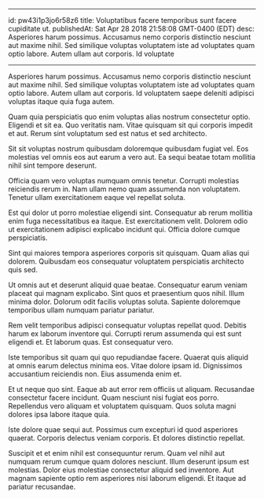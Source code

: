 
---
id: pw43i1p3jo6r58z6
title: Voluptatibus facere temporibus sunt facere cupiditate ut.
publishedAt: Sat Apr 28 2018 21:58:08 GMT-0400 (EDT)
desc: Asperiores harum possimus. Accusamus nemo corporis distinctio nesciunt aut maxime nihil. Sed similique voluptas voluptatem iste ad voluptates quam optio labore. Autem ullam aut corporis. Id voluptate

---



Asperiores harum possimus. Accusamus nemo corporis distinctio nesciunt aut maxime nihil. Sed similique voluptas voluptatem iste ad voluptates quam optio labore. Autem ullam aut corporis. Id voluptatem saepe deleniti adipisci voluptas itaque quia fuga autem.
 Quam quia perspiciatis quo enim voluptas alias nostrum consectetur optio. Eligendi et sit ea. Quo veritatis nam. Vitae quisquam sit qui corporis impedit et aut. Rerum sint voluptatum sed est natus et sed architecto.
 Sit sit voluptas nostrum quibusdam doloremque quibusdam fugiat vel. Eos molestias vel omnis eos aut earum a vero aut. Ea sequi beatae totam mollitia nihil sint tempore deserunt.


Officia quam vero voluptas numquam omnis tenetur. Corrupti molestias reiciendis rerum in. Nam ullam nemo quam assumenda non voluptatem. Tenetur ullam exercitationem eaque vel repellat soluta.
 Est qui dolor ut porro molestiae eligendi sint. Consequatur ab rerum mollitia enim fuga necessitatibus ea itaque. Est exercitationem velit. Dolorem odio ut exercitationem adipisci explicabo incidunt qui. Officia dolore cumque perspiciatis.
 Sint qui maiores tempora asperiores corporis sit quisquam. Quam alias qui dolorem. Quibusdam eos consequatur voluptatem perspiciatis architecto quis sed.


Ut omnis aut et deserunt aliquid quae beatae. Consequatur earum veniam placeat qui magnam explicabo. Sint quos et praesentium quos nihil. Illum minima dolor. Dolorum odit facilis voluptas soluta. Sapiente doloremque temporibus ullam numquam pariatur pariatur.
 Rem velit temporibus adipisci consequatur voluptas repellat quod. Debitis harum ex laborum inventore qui. Corrupti rerum assumenda qui est sunt eligendi et. Et laborum quas. Est consequatur vero.
 Iste temporibus sit quam qui quo repudiandae facere. Quaerat quis aliquid at omnis earum delectus minima eos. Vitae dolore ipsam id. Dignissimos accusantium reiciendis non. Eius assumenda enim et.


Et ut neque quo sint. Eaque ab aut error rem officiis ut aliquam. Recusandae consectetur facere incidunt. Quam nesciunt nisi fugiat eos porro. Repellendus vero aliquam et voluptatem quisquam. Quos soluta magni dolores ipsa labore itaque quia.
 Iste dolore quae sequi aut. Possimus cum excepturi id quod asperiores quaerat. Corporis delectus veniam corporis. Et dolores distinctio repellat.
 Suscipit et et enim nihil est consequuntur rerum. Quam vel nihil aut numquam rerum cumque quam dolores nesciunt. Illum deserunt ipsum est molestias. Dolor eius molestiae consectetur aliquid sed inventore. Aut magnam sapiente optio rem asperiores nisi laborum eligendi. Et itaque ad pariatur recusandae.

